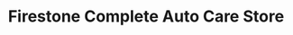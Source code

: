 ---
title: "Firestone Complete Auto Care Store"
url: /overland-park/firestone-complete-auto-care-store/
shop: car repair
---